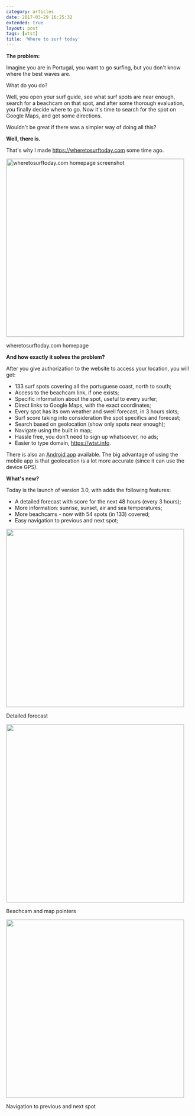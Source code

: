 ```yaml
---
category: articles
date: 2017-03-29 16:25:32
extended: true
layout: post
tags: [wtst]
title: 'Where to surf today'
---
```


<p><strong>The problem:</strong></p>

<p>Imagine you are in Portugal, you want to go surfing, but you don't know where the best waves are.</p>

<p>What do you do?</p>

<p>
  Well, you open your surf guide, see what surf spots are near enough, search for a beachcam on that spot,
  and after some thorough evaluation, you finally decide where to go. Now it's time to search for the spot
  on Google Maps, and get some directions.
</p>

<p>Wouldn't be great if there was a simpler way of doing all this?</p>

<p><strong>Well, there is.</strong></p>

<p>That's why I made <a href="https://wheretosurftoday.com/">https://wheretosurftoday.com</a> some time ago.</p>

<img alt="wheretosurftoday.com homepage screenshot" data-src="https://joaobordalo.com/images/static/blog/wtst_hp.png" width="480" style="border:1px solid #ddd">
<p class="is-graphic-legend">wheretosurftoday.com homepage</p>

<p><strong>And how exactly it solves the problem?</strong></p>

<!--more-->
<p>After you give authorization to the website to access your location, you will get:</p>

<ul>
  <li>133 surf spots covering all the portuguese coast, north to south;                       </li>
  <li>Access to the beachcam link, if one exists;                                             </li>
  <li>Specific information about the spot, useful to every surfer;                            </li>
  <li>Direct links to Google Maps, with the exact coordinates;                                </li>
  <li>Every spot has its own weather and swell forecast, in 3 hours slots;                    </li>
  <li>Surf score taking into consideration the spot specifics and forecast;                   </li>
  <li>Search based on geolocation (show only spots near enough);                              </li>
  <li>Navigate using the built in map;                                                        </li>
  <li>Hassle free, you don't need to sign up whatsoever, no ads;                              </li>
  <li>Easier to type domain, <a href="https://wtst.info">https://wtst.info</a>.               </li>
</ul>

<p>
  There is also an <a href="https://play.google.com/store/apps/details?id=com.id1s3e5v51g2mink1kolsdq">Android app</a> available.
  The big advantage of using the mobile app is that geolocation is a lot more accurate (since it can use the device GPS).
</p>

<p><strong>What's new?</strong></p>

<p>Today is the launch of version 3.0, with adds the following features:</p>

<ul>
  <li>A detailed forecast with score for the next 48 hours (every 3 hours); </li>
  <li>More information: sunrise, sunset, air and sea temperatures;          </li>
  <li>More beachcams - now with 54 spots (in 133) covered;                  </li>
  <li>Easy navigation to previous and next spot;                            </li>
</ul>

<img src="https://joaobordalo.com/images/static/blog/forecast.jpg" width="480" style="border:1px solid #ddd">
<p class="is-graphic-legend">Detailed forecast</p>

<img src="https://joaobordalo.com/images/static/blog/beachcam.jpg" width="480" style="border:1px solid #ddd">
<p class="is-graphic-legend">Beachcam and map pointers</p>

<img src="https://joaobordalo.com/images/static/blog/nav.jpg" width="480" style="border:1px solid #ddd">
<p class="is-graphic-legend">Navigation to previous and next spot</p>
